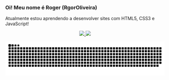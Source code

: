 ### Oi! Meu nome é Roger (RgorOliveira) 

Atualmente estou aprendendo a desenvolver sites com HTML5, CSS3 e JavaScript!

<div align="center">
  <a href="https://github.com/rgoroliveira">
  <img height="150em" src="https://github-readme-stats.vercel.app/api?username=rgoroliveira&show_icons=true&theme=dracula&include_all_commits=true&count_private=true"/>
  <img height="150em" src="https://github-readme-stats.vercel.app/api/top-langs/?username=rgoroliveira&layout=compact&langs_count=7&theme=dracula"/>
</div>
  
![Snake animation](https://github.com/RgorOliveira/RgorOliveira/blob/output/github-contribution-grid-snake.svg)

